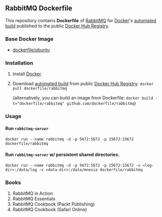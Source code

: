## RabbitMQ Dockerfile


This repository contains **Dockerfile** of [RabbitMQ](http://www.rabbitmq.com/) for [Docker](https://www.docker.com/)'s [automated build](https://registry.hub.docker.com/u/dockerfile/rabbitmq/) published to the public [Docker Hub Registry](https://registry.hub.docker.com/).


### Base Docker Image

* [dockerfile/ubuntu](http://dockerfile.github.io/#/ubuntu)


### Installation

1. Install [Docker](https://www.docker.com/).

2. Download [automated build](https://registry.hub.docker.com/u/dockerfile/rabbitmq/) from public [Docker Hub Registry](https://registry.hub.docker.com/): `docker pull dockerfile/rabbitmq`

   (alternatively, you can build an image from Dockerfile: `docker build -t="dockerfile/rabbitmq" github.com/dockerfile/rabbitmq`)


### Usage

#### Run `rabbitmq-server`

    docker run --name rabbitmq -d -p 5672:5672 -p 15672:15672 dockerfile/rabbitmq

#### Run `rabbitmq-server` w/ persistent shared directories.

    docker run --name rabbitmq -d -p 5672:5672 -p 15672:15672 -v <log-dir>:/data/log -v <data-dir>:/data/mnesia dockerfile/rabbitmq

### Books
1. RabbitMQ in Action
2. RabbitMQ Essentials
3. RabbitMQ Cookbook (Packt Publishing)
4. RabbitMQ Cookbook (Safari Online)

